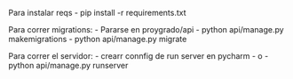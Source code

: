 Para instalar reqs
    - pip install -r requirements.txt

Para correr migrations:
    - Pararse en proygrado/api
    - python api/manage.py makemigrations
    - python api/manage.py migrate

Para correr el servidor:
    - crearr connfig de run server en pycharm
    - o
    - python api/manage.py runserver
